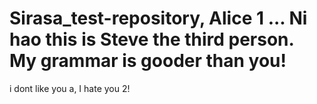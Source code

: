 # Sirasa_test-repository, Alice 1 ... Ni hao this is Steve the third person. My grammar is gooder than you! 
i dont like you a, I hate you 2! 

